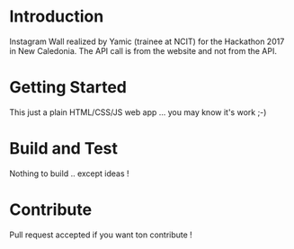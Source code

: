 # Introduction 
Instagram Wall realized by Yamic (trainee at NCIT) for the Hackathon 2017 in New Caledonia. The API call is from the website and not from the API.

# Getting Started
This just a plain HTML/CSS/JS web app ... you may know it's work ;-)

# Build and Test
Nothing to build .. except ideas !

# Contribute
Pull request accepted if you want ton contribute !
